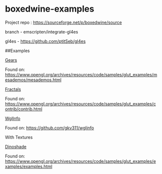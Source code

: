# boxedwine-examples

Project repo : https://sourceforge.net/p/boxedwine/source


branch - emscripten/integrate-gl4es

gl4es - https://github.com/ptitSeb/gl4es

##Examples

[Gears](https://kevodwyer.github.io/boxedwine-examples/boxedwine.html?app=gears&p=gears.exe)

Found on: https://www.opengl.org/archives/resources/code/samples/glut_examples/mesademos/mesademos.html


[Fractals](https://kevodwyer.github.io/boxedwine-examples/boxedwine.html?app=fractals&p=fractals.exe)

Found on: https://www.opengl.org/archives/resources/code/samples/glut_examples/contrib/contrib.html


[WglInfo](https://kevodwyer.github.io/boxedwine-examples/boxedwine.html?app=wglinfo32&p=wglinfo32.exe)

Found on: https://github.com/gkv311/wglinfo

With Textures

[Dinoshade](https://kevodwyer.github.io/boxedwine-examples/v1/boxedwine.html?app=dinoshade&p=dinoshade.exe)

Found on: https://www.opengl.org/archives/resources/code/samples/glut_examples/examples/examples.html
